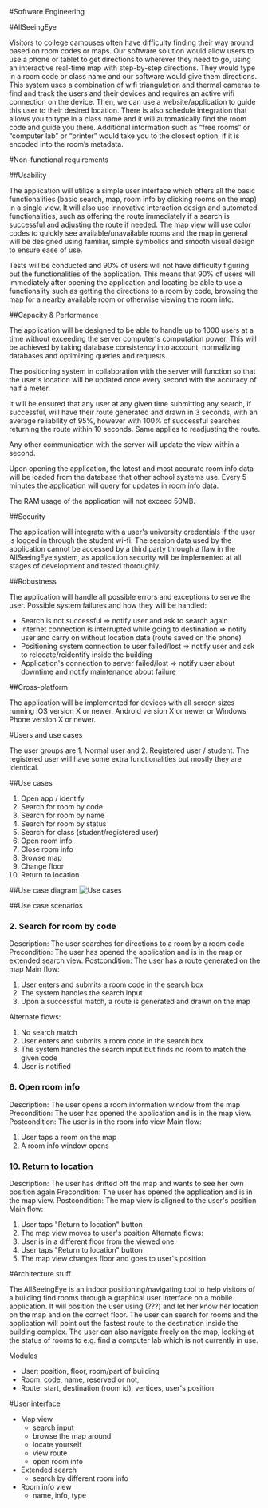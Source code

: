 #Software Engineering
    
#AllSeeingEye 

Visitors to college campuses often have difficulty finding their way around based on room codes or maps. Our software solution would allow users to use a phone or tablet to get directions to wherever they need to go, using an interactive real-time map with step-by-step directions. They would type in a room code or class name and our software would give them directions. This system uses a combination of wifi triangulation and thermal cameras to find and track the users and their devices and requires an active wifi connection on the device. Then, we can use a website/application to guide this user to their desired location. There is also schedule integration that allows you to type in a class name and it will automatically find the room code and guide you there. Additional information such as “free rooms” or “computer lab” or “printer” would take you to the closest option, if it is encoded into the room’s metadata. 


#Non-functional requirements

##Usability

The application will utilize a simple user interface which offers all the basic functionalities (basic search, map, room info by clicking rooms on the map) in a single view. It will also use innovative interaction design and automated functionalities, such as offering the route immediately if a search is successful and adjusting the route if needed. The map view will use color codes to quickly see available/unavailable rooms and the map in general will be designed using familiar, simple symbolics and smooth visual design to ensure ease of use.

Tests will be conducted and 90% of users will not have difficulty figuring out the functionalities of the application. This means that 90% of users will immediately after opening the application and locating be able to use a functionality such as getting the directions to a room by code, browsing the map for a nearby available room or otherwise viewing the room info.


##Capacity & Performance

The application will be designed to be able to handle up to 1000 users at a time without exceeding the server computer's computation power. This will be achieved by taking database consistency into account, normalizing databases and optimizing queries and requests.

The positioning system in collaboration with the server will function so that the user's location will be updated once every second with the accuracy of half a meter.

It will be ensured that any user at any given time submitting any search, if successful, will have their route generated and drawn in 3 seconds, with an average reliability of 95%, however with 100% of successful searches returning the route within 10 seconds. Same applies to readjusting the route.

Any other communication with the server will update the view within a second.

Upon opening the application, the latest and most accurate room info data will be loaded from the database that other school systems use. Every 5 minutes the application will query for updates in room info data.

The RAM usage of the application will not exceed 50MB.

##Security

The application will integrate with a user's university credentials if the user is logged in through the student wi-fi. The session data used by the application cannot be accessed by a third party through a flaw in the AllSeeingEye system, as application security will be implemented at all stages of development and tested thoroughly.


##Robustness

The application will handle all possible errors and exceptions to serve the user. Possible system failures and how they will be handled:
 * Search is not successful => notify user and ask to search again
 * Internet connection is interrupted while going to destination => notify user and carry on without location data (route saved on the phone)
 * Positioning system connection to user failed/lost => notify user and ask to relocate/reidentify inside the building
 * Application's connection to server failed/lost => notify user about downtime and notify maintenance about failure

##Cross-platform

The application will be implemented for devices with all screen sizes running iOS version X or newer, Android version X or newer or Windows Phone version X or newer.

#Users and use cases

The user groups are 1. Normal user and 2. Registered user / student. The registered user will have some extra functionalities but mostly they are identical.

##Use cases
1. Open app / identify
2. Search for room by code
3. Search for room by name
4. Search for room by status
5. Search for class (student/registered user)
6. Open room info
7. Close room info
8. Browse map
9. Change floor
10. Return to location


##Use case diagram
![Use cases](http://i.imgur.com/LSUttw5.png)


##Use case scenarios

### 2. Search for room by code
Description: The user searches for directions to a room by a room code
Precondition: The user has opened the application and is in the map or extended search view.
Postcondition: The user has a route generated on the map
Main flow:
 1. User enters and submits a room code in the search box
 2. The system handles the search input
 3. Upon a successful match, a route is generated and drawn on the map

Alternate flows:
 1. No search match
   1. User enters and submits a room code in the search box
   2. The system handles the search input but finds no room to match the given code
   3. User is notified

### 6. Open room info
Description: The user opens a room information window from the map
Precondition: The user has opened the application and is in the map view.
Postcondition: The user is in the room info view
Main flow:
 1. User taps a room on the map
 2. A room info window opens

 
### 10. Return to location
Description: The user has drifted off the map and wants to see her own position again
Precondition: The user has opened the application and is in the map view.
Postcondition: The map view is aligned to the user's position
Main flow:
 1. User taps "Return to location" button
 2. The map view moves to user's position
Alternate flows:
 1. User is in a different floor from the viewed one
   1. User taps "Return to location" button
   2. The map view changes floor and goes to user's position


#Architecture stuff

The AllSeeingEye is an indoor positioning/navigating tool to help visitors of a building find rooms through a graphical user interface on a mobile application. It will position the user using (???) and let her know her location on the map and on the correct floor. The user can search for rooms and the application will point out the fastest route to the destination inside the building complex. The user can also navigate freely on the map, looking at the status of rooms to e.g. find a computer lab which is not currently in use.


Modules
 * User: position, floor, room/part of building
 * Room: code, name, reserved or not, 
 * Route: start, destination (room id), vertices, user's position

#User interface
 * Map view
   * search input
   * browse the map around
   * locate yourself
   * view route
   * open room info
 * Extended search
   * search by different room info
 * Room info view
   * name, info, type







